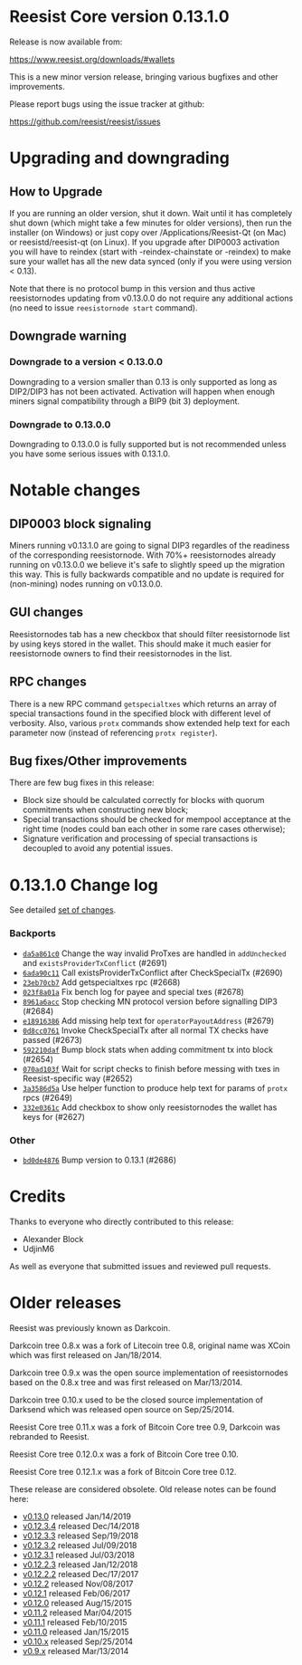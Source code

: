 Reesist Core version 0.13.1.0
==========================

Release is now available from:

  <https://www.reesist.org/downloads/#wallets>

This is a new minor version release, bringing various bugfixes and other improvements.

Please report bugs using the issue tracker at github:

  <https://github.com/reesist/reesist/issues>


Upgrading and downgrading
=========================

How to Upgrade
--------------

If you are running an older version, shut it down. Wait until it has completely
shut down (which might take a few minutes for older versions), then run the
installer (on Windows) or just copy over /Applications/Reesist-Qt (on Mac) or
reesistd/reesist-qt (on Linux). If you upgrade after DIP0003 activation you will
have to reindex (start with -reindex-chainstate or -reindex) to make sure
your wallet has all the new data synced (only if you were using version < 0.13).

Note that there is no protocol bump in this version and thus active reesistornodes
updating from v0.13.0.0 do not require any additional actions (no need to issue
`reesistornode start` command).

Downgrade warning
-----------------

### Downgrade to a version < 0.13.0.0

Downgrading to a version smaller than 0.13 is only supported as long as DIP2/DIP3
has not been activated. Activation will happen when enough miners signal compatibility
through a BIP9 (bit 3) deployment.

### Downgrade to 0.13.0.0

Downgrading to 0.13.0.0 is fully supported but is not recommended unless you have some serious issues with 0.13.1.0.

Notable changes
===============

DIP0003 block signaling
-----------------------
Miners running v0.13.1.0 are going to signal DIP3 regardles of the readiness of the corresponding reesistornode.
With 70%+ reesistornodes already running on v0.13.0.0 we believe it's safe to slightly speed up the migration
this way. This is fully backwards compatible and no update is required for (non-mining) nodes running on v0.13.0.0.

GUI changes
-----------
Reesistornodes tab has a new checkbox that should filter reesistornode list by using keys stored in the wallet.
This should make it much easier for reesistornode owners to find their reesistornodes in the list.

RPC changes
-----------
There is a new RPC command `getspecialtxes` which returns an array of special transactions found in the specified
block with different level of verbosity. Also, various `protx` commands show extended help text for each parameter
now (instead of referencing `protx register`).

Bug fixes/Other improvements
----------------------------
There are few bug fixes in this release:
- Block size should be calculated correctly for blocks with quorum commitments when constructing new block;
- Special transactions should be checked for mempool acceptance at the right time (nodes could ban each other
in some rare cases otherwise);
- Signature verification and processing of special transactions is decoupled to avoid any potential issues.

 0.13.1.0 Change log
===================

See detailed [set of changes](https://github.com/reesist/reesist/compare/v0.13.0.0...reesist:v0.13.1.0).

### Backports

- [`da5a861c0`](https://github.com/reesist/reesist/commit/da5a861c0) Change the way invalid ProTxes are handled in `addUnchecked` and `existsProviderTxConflict` (#2691)
- [`6ada90c11`](https://github.com/reesist/reesist/commit/6ada90c11) Call existsProviderTxConflict after CheckSpecialTx (#2690)
- [`23eb70cb7`](https://github.com/reesist/reesist/commit/23eb70cb7) Add getspecialtxes rpc (#2668)
- [`023f8a01a`](https://github.com/reesist/reesist/commit/023f8a01a) Fix bench log for payee and special txes (#2678)
- [`8961a6acc`](https://github.com/reesist/reesist/commit/8961a6acc) Stop checking MN protocol version before signalling DIP3 (#2684)
- [`e18916386`](https://github.com/reesist/reesist/commit/e18916386) Add missing help text for `operatorPayoutAddress` (#2679)
- [`0d8cc0761`](https://github.com/reesist/reesist/commit/0d8cc0761) Invoke CheckSpecialTx after all normal TX checks have passed (#2673)
- [`592210daf`](https://github.com/reesist/reesist/commit/592210daf) Bump block stats when adding commitment tx into block (#2654)
- [`070ad103f`](https://github.com/reesist/reesist/commit/070ad103f) Wait for script checks to finish before messing with txes in Reesist-specific way (#2652)
- [`3a3586d5a`](https://github.com/reesist/reesist/commit/3a3586d5a) Use helper function to produce help text for params of `protx` rpcs (#2649)
- [`332e0361c`](https://github.com/reesist/reesist/commit/332e0361c) Add checkbox to show only reesistornodes the wallet has keys for (#2627)

### Other

- [`bd0de4876`](https://github.com/reesist/reesist/commit/bd0de4876) Bump version to 0.13.1 (#2686)

Credits
=======

Thanks to everyone who directly contributed to this release:

- Alexander Block
- UdjinM6

As well as everyone that submitted issues and reviewed pull requests.

Older releases
==============

Reesist was previously known as Darkcoin.

Darkcoin tree 0.8.x was a fork of Litecoin tree 0.8, original name was XCoin
which was first released on Jan/18/2014.

Darkcoin tree 0.9.x was the open source implementation of reesistornodes based on
the 0.8.x tree and was first released on Mar/13/2014.

Darkcoin tree 0.10.x used to be the closed source implementation of Darksend
which was released open source on Sep/25/2014.

Reesist Core tree 0.11.x was a fork of Bitcoin Core tree 0.9,
Darkcoin was rebranded to Reesist.

Reesist Core tree 0.12.0.x was a fork of Bitcoin Core tree 0.10.

Reesist Core tree 0.12.1.x was a fork of Bitcoin Core tree 0.12.

These release are considered obsolete. Old release notes can be found here:

- [v0.13.0](https://github.com/reesist/reesist/blob/master/doc/release-notes/reesist/release-notes-0.13.0.md) released Jan/14/2019
- [v0.12.3.4](https://github.com/reesist/reesist/blob/master/doc/release-notes/reesist/release-notes-0.12.3.4.md) released Dec/14/2018
- [v0.12.3.3](https://github.com/reesist/reesist/blob/master/doc/release-notes/reesist/release-notes-0.12.3.3.md) released Sep/19/2018
- [v0.12.3.2](https://github.com/reesist/reesist/blob/master/doc/release-notes/reesist/release-notes-0.12.3.2.md) released Jul/09/2018
- [v0.12.3.1](https://github.com/reesist/reesist/blob/master/doc/release-notes/reesist/release-notes-0.12.3.1.md) released Jul/03/2018
- [v0.12.2.3](https://github.com/reesist/reesist/blob/master/doc/release-notes/reesist/release-notes-0.12.2.3.md) released Jan/12/2018
- [v0.12.2.2](https://github.com/reesist/reesist/blob/master/doc/release-notes/reesist/release-notes-0.12.2.2.md) released Dec/17/2017
- [v0.12.2](https://github.com/reesist/reesist/blob/master/doc/release-notes/reesist/release-notes-0.12.2.md) released Nov/08/2017
- [v0.12.1](https://github.com/reesist/reesist/blob/master/doc/release-notes/reesist/release-notes-0.12.1.md) released Feb/06/2017
- [v0.12.0](https://github.com/reesist/reesist/blob/master/doc/release-notes/reesist/release-notes-0.12.0.md) released Aug/15/2015
- [v0.11.2](https://github.com/reesist/reesist/blob/master/doc/release-notes/reesist/release-notes-0.11.2.md) released Mar/04/2015
- [v0.11.1](https://github.com/reesist/reesist/blob/master/doc/release-notes/reesist/release-notes-0.11.1.md) released Feb/10/2015
- [v0.11.0](https://github.com/reesist/reesist/blob/master/doc/release-notes/reesist/release-notes-0.11.0.md) released Jan/15/2015
- [v0.10.x](https://github.com/reesist/reesist/blob/master/doc/release-notes/reesist/release-notes-0.10.0.md) released Sep/25/2014
- [v0.9.x](https://github.com/reesist/reesist/blob/master/doc/release-notes/reesist/release-notes-0.9.0.md) released Mar/13/2014

